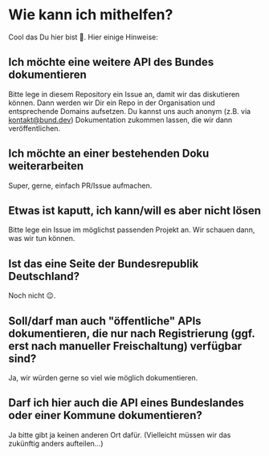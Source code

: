 # Wie kann ich mithelfen?
Cool das Du hier bist 🎉. Hier einige Hinweise:

## Ich möchte eine weitere API des Bundes dokumentieren
Bitte lege in diesem Repository ein Issue an, damit wir das diskutieren können. Dann werden wir Dir ein Repo in der Organisation und entsprechende Domains aufsetzen. Du kannst uns auch anonym (z.B. via kontakt@bund.dev) Dokumentation zukommen lassen, die wir dann veröffentlichen.

## Ich möchte an einer bestehenden Doku weiterarbeiten
Super, gerne, einfach PR/Issue aufmachen.

## Etwas ist kaputt, ich kann/will es aber nicht lösen
Bitte lege ein Issue im möglichst passenden Projekt an. Wir schauen dann, was wir tun können.

## Ist das eine Seite der Bundesrepublik Deutschland?
Noch nicht 😉.

## Soll/darf man auch "öffentliche" APIs dokumentieren, die nur nach Registrierung (ggf. erst nach manueller Freischaltung) verfügbar sind?
Ja, wir würden gerne so viel wie möglich dokumentieren.

## Darf ich hier auch die API eines Bundeslandes oder einer Kommune dokumentieren?
Ja bitte gibt ja keinen anderen Ort dafür. (Vielleicht müssen wir das zukünftig anders aufteilen…)
